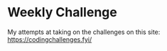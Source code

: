 # Weekly Challenge
My attempts at taking on the challenges on this site: https://codingchallenges.fyi/
